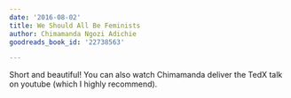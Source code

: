 ```yaml
---
date: '2016-08-02'
title: We Should All Be Feminists
author: Chimamanda Ngozi Adichie
goodreads_book_id: '22738563'

---
```

Short and beautiful! You can also watch Chimamanda deliver the TedX talk on youtube (which I highly recommend).
